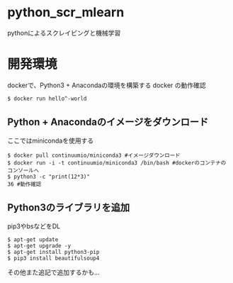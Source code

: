 # python_scr_mlearn
pythonによるスクレイピングと機械学習

# 開発環境
dockerで、Python3 + Anacondaの環境を構築する
docker の動作確認
```
$ docker run hello^-world
```

## Python + Anacondaのイメージをダウンロード
ここではminicondaを使用する
```
$ docker pull continuumio/miniconda3 #イメージダウンロード
$ docker run -i -t continuumio/miniconda3 /bin/bash #dockerのコンテナのコンソールへ
$ python3 -c "print(12*3)"
36 #動作確認
```

## Python3のライブラリを追加
pip3やbsなどをDL
```
$ apt-get update
$ apt-get upgrade -y
$ apt-get install python3-pip
$ pip3 install beautifulsoup4
```
その他また追記で追加するかも...
